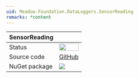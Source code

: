 ```yaml
---
uid: Meadow.Foundation.DataLoggers.SensorReading
remarks: *content
---
```


| SensorReading | |
|--------|--------|
| Status | <img src="https://img.shields.io/badge/Working-brightgreen" style="width: auto; height: -webkit-fill-available;" /> |
| Source code | [GitHub](https://github.com/WildernessLabs/Meadow.Foundation/tree/main/Source/Meadow.Foundation.Libraries_and_Frameworks/DataLoggers.SensorReading/Driver) |
| NuGet package | <a href="https://www.nuget.org/packages/Meadow.Foundation.DataLoggers.SensorReading/" target="_blank"><img src="https://img.shields.io/nuget/v/Meadow.Foundation.DataLoggers.SensorReading.svg?label=Meadow.Foundation.DataLoggers.SensorReading" /></a> |
